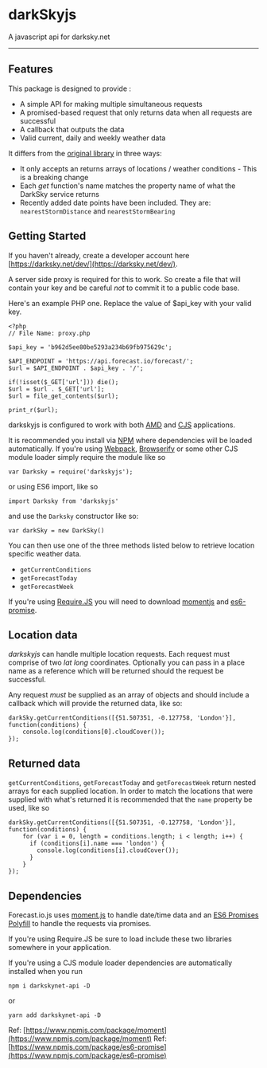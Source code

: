 # darkSkyjs


A javascript api for darksky.net

---

## Features

This package is designed to provide :

* A simple API for making multiple simultaneous requests
* A promised-based request that only returns data when all requests are successful
* A callback that outputs the data
* Valid current, daily and weekly weather data

It differs from the [original library](https://github.com/iantearle/darksky.net-javascript-api) in three ways:

* It only accepts an returns arrays of locations / weather conditions - This is a breaking change
* Each _get_ function's name matches the property name of what the DarkSky service returns
* Recently added date points have been included. They are: `nearestStormDistance` and `nearestStormBearing`


## Getting Started

If you haven't already, create a developer account here [https://darksky.net/dev/](https://darksky.net/dev/).

A server side proxy is required for this to work. So create a file that will contain your key and be careful _not_ to commit it to a public code base.

Here's an example PHP one. Replace the value of $api_key with your valid key.

```
<?php
// File Name: proxy.php

$api_key = 'b962d5ee80be5293a234b69fb975629c';

$API_ENDPOINT = 'https://api.forecast.io/forecast/';
$url = $API_ENDPOINT . $api_key . '/';

if(!isset($_GET['url'])) die();
$url = $url . $_GET['url'];
$url = file_get_contents($url);

print_r($url);
```

darkskyjs is configured to work with both [AMD](https://en.wikipedia.org/wiki/Asynchronous_module_definition) and [CJS](https://en.wikipedia.org/wiki/CommonJS) applications.

It is recommended you install via [NPM](https://npmjs.com) where dependencies will be loaded automatically.
If you're using [Webpack](http://webpack.github.io/), [Browserify](http://browserify.org/) or some other CJS module loader simply require the module like so

`var Darksky = require('darkskyjs');`

or using ES6 import, like so

`import Darksky from 'darkskyjs'`

and use the `Darksky` constructor like so:

`var darkSky = new DarkSky()`

You can then use one of the three methods listed below to retrieve location specific weather data.

* `getCurrentConditions`
* `getForecastToday`
* `getForecastWeek`

If you're using [Require.JS](http://requirejs.org/) you will need to download [momentjs](https://momentjs.com/) and [es6-promise](https://github.com/stefanpenner/es6-promise).

## Location data

*darkskyjs* can handle multiple location requests. Each request must comprise of two _lat_ _long_ coordinates. Optionally you can pass in a place name as a reference which will be returned should the request be successful.

Any request _must_ be supplied as an array of objects and should include a callback which will provide the returned data, like so:

```
darkSky.getCurrentConditions([{51.507351, -0.127758, 'London'}], function(conditions) {
    console.log(conditions[0].cloudCover());
});
```

## Returned data

`getCurrentConditions`, `getForecastToday` and `getForecastWeek` return nested arrays for each supplied location. In order to match the locations that were supplied with what's returned it is recommended that the `name` property be used, like so

```
darkSky.getCurrentConditions([{51.507351, -0.127758, 'London'}], function(conditions) {
    for (var i = 0, length = conditions.length; i < length; i++) {
      if (conditions[i].name === 'london') {
        console.log(conditions[i].cloudCover());
      }
    }
});
```

## Dependencies

Forecast.io.js uses [moment.js](http://momentjs.com/) to handle date/time data and an [ES6 Promises Polyfill](https://github.com/jakearchibald/es6-promise) to handle the requests via promises.

If you're using Require.JS be sure to load include these two libraries somewhere in your application.

If you're using a CJS module loader dependencies are automatically installed when you run

`npm i darkskynet-api -D`

or

`yarn add darkskynet-api -D`

Ref: [https://www.npmjs.com/package/moment](https://www.npmjs.com/package/moment)
Ref: [https://www.npmjs.com/package/es6-promise](https://www.npmjs.com/package/es6-promise)
